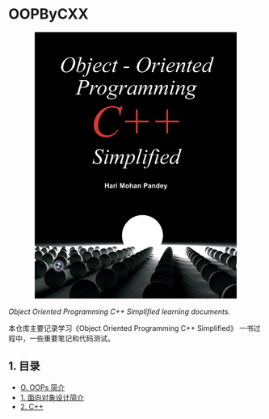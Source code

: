 # OOPByCXX
<center>
<img src="./images/OOPByCXX.png" alt="OOP" width=400>
</center>

*Object Oriented Programming C++ Simplified learning documents.*

本仓库主要记录学习《Object Oriented Programming C++ Simplified》
一书过程中，一些重要笔记和代码测试。

## 1. 目录

+ [O. OOPs 简介](./Chapter/ch0.md)
+ [1. 面向对象设计简介]()
+ [2. C++]()